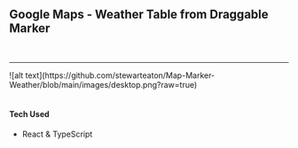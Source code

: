 <h2>Google Maps - Weather Table from Draggable Marker</h2>
<br/>
<hr>
![alt text](https://github.com/stewarteaton/Map-Marker-Weather/blob/main/images/desktop.png?raw=true)


<br/>
<br/>
<h4>Tech Used</h4>
<ul><li>React & TypeScript</li></ul>


